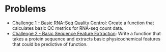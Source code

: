 # Problems
- [Challenge 1 - Basic RNA-Seq Quality Control](https://github.com/evanpeikon/CompBio_Coding_Challenge/blob/main/Challenges/Challenge_1.md): Create a function that calculates basic QC metrics for RNA-seq count data.
- [Challenge 2 - Basic Sequence Feature Extraction](https://github.com/evanpeikon/CompBio_Coding_Challenge/blob/main/Challenges/Challenge_2.md): Write a function that takes a protein sequence and extracts basic physicochemical features that could be predictive of function.

